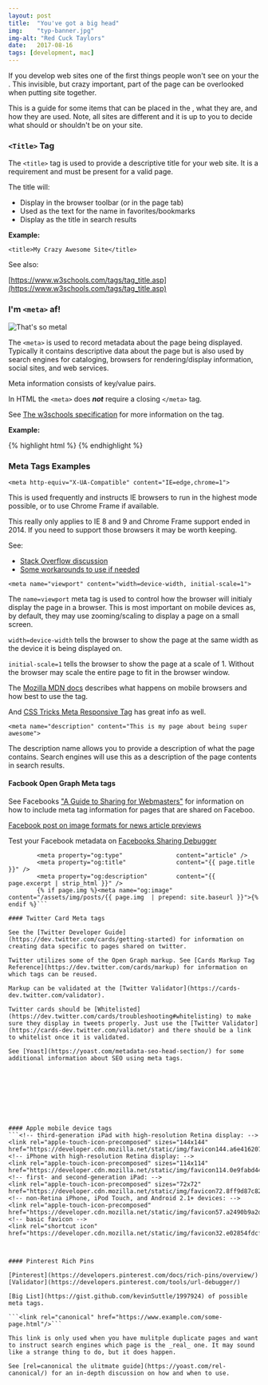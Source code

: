 ```yaml
---
layout: post
title:  "You've got a big head"
img:    "typ-banner.jpg"
img-alt: "Red Cuck Taylors"
date:   2017-08-16
tags: [development, mac]
---
```

If you develop web sites one of the first things people won't see on your the <head>. This invisible, but crazy important, part of the page can be overlooked when putting site together.

This is a guide for some items that can be placed in the <head>, what they are, and how they are used. Note, all sites are different and it is up to you to decide what should or shouldn't be on your site.

### ```<Title>``` Tag
The ```<title>``` tag is used to provide a descriptive title for your web site. It is a requirement and must be present for a valid page.

The title will:
- Display in the browser toolbar (or in the page tab)
- Used as the text for the name in favorites/bookmarks
- Display as the title in search results

**Example:**

```<title>My Crazy Awesome Site</title>```

See also:

[https://www.w3schools.com/tags/tag_title.asp](https://www.w3schools.com/tags/tag_title.asp)


### I'm ```<meta>``` af!
![That's so metal](/assets/img/posts/metal-af.webp)

The ```<meta>``` is used to record metadata about the page being displayed. Typically it contains descriptive data about the page but is also used by search engines for cataloging, browsers for rendering/display information, social sites, and web services.

Meta information consists of key/value pairs.

In HTML the ```<meta>``` does **_not_** require a closing ```</meta>``` tag.

See [The w3schools specification](https://www.w3schools.com/tags/tag_meta.asp) for more information on the tag.

**Example:**

{% highlight html %}
<meta name="description" content="Lame puns..." >
{% endhighlight %}

### Meta Tags Examples

```<meta http-equiv="X-UA-Compatible" content="IE=edge,chrome=1">```

This is used frequently and instructs IE browsers to run in the highest mode possible, or to use Chrome Frame if available.

This really only applies to IE 8 and 9 and Chrome Frame support ended in 2014. If you need to support those browsers it may be worth keeping.

See:
- [Stack Overflow discussion](https://stackoverflow.com/questions/22059060/is-it-still-valid-to-use-ie-edge-chrome-1)
- [Some workarounds to use if needed](http://www.validatethis.co.uk/tag/x-ua-compatible/)

```<meta name="viewport" content="width=device-width, initial-scale=1">```

The ```name=viewport``` meta tag is used to control how the browser will initialy display the page in a browser. This is most important on mobile devices as, by default, they may use zooming/scaling to display a page on a small screen.

```width=device-width``` tells the browser to show the page at the same width as the device it is being displayed on.

```initial-scale=1``` tells the browser to show the page at a scale of 1. Without the browser may scale the entire page to fit in the browser window.

The [Mozilla MDN docs](https://developer.mozilla.org/en-US/docs/Mozilla/Mobile/Viewport_meta_tag) describes what happens on mobile browsers and how best to use the tag.

And [CSS Tricks Meta Responsive Tag](https://css-tricks.com/snippets/html/responsive-meta-tag/) has great info as well.

```<meta name="description" content="This is my page about being super awesome">```

The description name allows you to provide a description of what the page contains. Search engines will use this as a description of the page contents in search results.

#### Facbook Open Graph Meta tags
See Facebooks ["A Guide to Sharing for Webmasters"](https://developers.facebook.com/docs/sharing/webmasters) for information on how to include meta tag information for pages that are shared on Faceboo.


[Facebook post on image formats for news article previews](https://developers.facebook.com/docs/sharing/best-practices#images)

Test your Facebook metadata on [Facebooks Sharing Debugger](https://developers.facebook.com/tools/debug/)

```<meta property="og:url"                content="{{ page.url | prepend:site.baseurl }}" />
        <meta property="og:type"               content="article" />
        <meta property="og:title"              content="{{ page.title }}" />
        <meta property="og:description"        content="{{ page.excerpt | strip_html }}" />
        {% if page.img %}<meta name="og:image" content="/assets/img/posts/{{ page.img  | prepend: site.baseurl }}">{% endif %}```

#### Twitter Card Meta tags

See the [Twitter Developer Guide](https://dev.twitter.com/cards/getting-started) for information on creating data specific to pages shared on twitter.

Twitter utilizes some of the Open Graph markup. See [Cards Markup Tag Reference](https://dev.twitter.com/cards/markup) for information on which tags can be reused.

Markup can be validated at the [Twitter Validator](https://cards-dev.twitter.com/validator).

Twitter cards should be [Whitelisted](https://dev.twitter.com/cards/troubleshooting#whitelisting) to make sure they display in tweets properly. Just use the [Twitter Validator](https://cards-dev.twitter.com/validator) and there should be a link to whitelist once it is validated.

See [Yoast](https://yoast.com/metadata-seo-head-section/) for some additional information about SEO using meta tags.









#### Apple mobile device tags
```<!-- third-generation iPad with high-resolution Retina display: -->
<link rel="apple-touch-icon-precomposed" sizes="144x144" href="https://developer.cdn.mozilla.net/static/img/favicon144.a6e4162070f4.png">
<!-- iPhone with high-resolution Retina display: -->
<link rel="apple-touch-icon-precomposed" sizes="114x114" href="https://developer.cdn.mozilla.net/static/img/favicon114.0e9fabd44f85.png">
<!-- first- and second-generation iPad: -->
<link rel="apple-touch-icon-precomposed" sizes="72x72" href="https://developer.cdn.mozilla.net/static/img/favicon72.8ff9d87c82a0.png">
<!-- non-Retina iPhone, iPod Touch, and Android 2.1+ devices: -->
<link rel="apple-touch-icon-precomposed" href="https://developer.cdn.mozilla.net/static/img/favicon57.a2490b9a2d76.png">
<!-- basic favicon -->
<link rel="shortcut icon" href="https://developer.cdn.mozilla.net/static/img/favicon32.e02854fdcf73.png">```



#### Pinterest Rich Pins

[Pinterest](https://developers.pinterest.com/docs/rich-pins/overview/)
[Validator](https://developers.pinterest.com/tools/url-debugger/)

[Big List](https://gist.github.com/kevinSuttle/1997924) of possible meta tags.

```<link rel="canonical" href="https://www.example.com/some-page.html"/>```

This link is only used when you have mulitple duplicate pages and want to instruct search engines which page is the _real_ one. It may sound like a strange thing to do, but it does happen.

See [rel=canonical the ulitmate guide](https://yoast.com/rel-canonical/) for an in-depth discussion on how and when to use.
